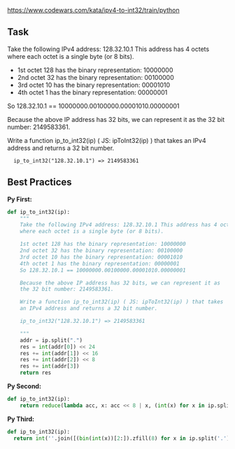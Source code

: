 https://www.codewars.com/kata/ipv4-to-int32/train/python

## Task
Take the following IPv4 address: 128.32.10.1 This address has 4 octets where each octet is a single byte (or 8 bits).

* 1st octet 128 has the binary representation: 10000000
* 2nd octet 32 has the binary representation: 00100000
* 3rd octet 10 has the binary representation: 00001010
* 4th octet 1 has the binary representation: 00000001

So 128.32.10.1 == 10000000.00100000.00001010.00000001

Because the above IP address has 32 bits, we can represent it as the 32 bit number: 2149583361.

Write a function ip_to_int32(ip) ( JS: ipToInt32(ip) ) that takes an IPv4 address and returns a 32 bit number.

~~~
  ip_to_int32("128.32.10.1") => 2149583361
~~~

## Best Practices

**Py First:**
~~~py
def ip_to_int32(ip):
    """
    Take the following IPv4 address: 128.32.10.1 This address has 4 octets
    where each octet is a single byte (or 8 bits).

    1st octet 128 has the binary representation: 10000000
    2nd octet 32 has the binary representation: 00100000
    3rd octet 10 has the binary representation: 00001010
    4th octet 1 has the binary representation: 00000001
    So 128.32.10.1 == 10000000.00100000.00001010.00000001

    Because the above IP address has 32 bits, we can represent it as
    the 32 bit number: 2149583361.

    Write a function ip_to_int32(ip) ( JS: ipToInt32(ip) ) that takes
    an IPv4 address and returns a 32 bit number.

    ip_to_int32("128.32.10.1") => 2149583361

    """
    addr = ip.split(".")
    res = int(addr[0]) << 24
    res += int(addr[1]) << 16
    res += int(addr[2]) << 8
    res += int(addr[3])
    return res

~~~

**Py Second:**
~~~py
def ip_to_int32(ip):
    return reduce(lambda acc, x: acc << 8 | x, (int(x) for x in ip.split('.')))

~~~

**Py Third:**
~~~py
def ip_to_int32(ip):
  return int(''.join([(bin(int(x))[2:]).zfill(8) for x in ip.split('.')]),2)
~~~
